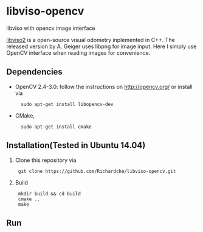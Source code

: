 # libviso-opencv
libviso with opencv image interface

[libviso2](http://www.cvlibs.net/software/libviso/) is a open-source visual odometry inplemented in C++. The released version by A. Geiger uses libpng for image input. Here I simply use OpenCV interface when reading images for convenience.

## Dependencies
* OpenCV 2.4-3.0: follow the instructions on http://opencv.org/ or install 
  via 

        sudo apt-get install libopencv-dev
  
* CMake,

        sudo apt-get install cmake
        
        
## Installation(Tested in Ubuntu 14.04)
1. Clone this repository via 

        git clone https://github.com/Richardche/libviso-opencv.git

2. Build

        mkdir build && cd build
        cmake ..
        make
      
## Run
